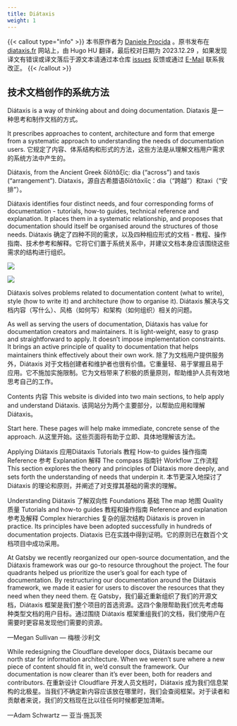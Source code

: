 ```yaml
---
title: Diátaxis
weight: 1
---
```


{{< callout type="info" >}}
本书原作者为 [Daniele Procida](https://vurt.eu/) 。原书发布在 [diataxis.fr](https://diataxis.fr/) 网站上，由 Hugo HU 翻译，最后校对日期为 2023.12.29 ，如果发现译文有错误或译文落后于源文本请通过本仓库 [issues](https://github.com/librehugohu/librehugohu.github.io/issues) 反馈或通过 [E-Mail](mailto:librehugohu@outlook.com) 联系我改正。
{{< /callout >}}

## 技术文档创作的系统方法

Diátaxis is a way of thinking about and doing documentation.
Diataxis 是一种思考和制作文档的方式。

It prescribes approaches to content, architecture and form that emerge from a systematic approach to understanding the needs of documentation users.
它规定了内容、体系结构和形式的方法，这些方法是从理解文档用户需求的系统方法中产生的。

Diátaxis, from the Ancient Greek δῐᾰ́τᾰξῐς: dia (“across”) and taxis (“arrangement”).
Diataxis，源自古希腊语δῐᾰ́τᾰxiῐς：dia（“跨越”）和taxi（“安排”）。

Diátaxis identifies four distinct needs, and four corresponding forms of documentation - tutorials, how-to guides, technical reference and explanation. It places them in a systematic relationship, and proposes that documentation should itself be organised around the structures of those needs.
Diátaxis 确定了四种不同的需求，以及四种相应形式的文档 - 教程、操作指南、技术参考和解释。它将它们置于系统关系中，并建议文档本身应该围绕这些需求的结构进行组织。

![](/image/diataxis-cn.jpg)

![](/image/diataxis.jpg)

Diátaxis solves problems related to documentation content (what to write), style (how to write it) and architecture (how to organise it).
Diátaxis 解决与文档内容（写什么）、风格（如何写）和架构（如何组织）相关的问题。

As well as serving the users of documentation, Diátaxis has value for documentation creators and maintainers. It is light-weight, easy to grasp and straightforward to apply. It doesn’t impose implementation constraints. It brings an active principle of quality to documentation that helps maintainers think effectively about their own work.
除了为文档用户提供服务外，Diátaxis 对于文档创建者和维护者也很有价值。它重量轻、易于掌握且易于应用。它不施加实施限制。它为文档带来了积极的质量原则，帮助维护人员有效地思考自己的工作。

Contents 内容
This website is divided into two main sections, to help apply and understand Diátaxis.
该网站分为两个主要部分，以帮助应用和理解 Diátaxis。

Start here. These pages will help make immediate, concrete sense of the approach.
从这里开始。这些页面将有助于立即、具体地理解该方法。

Applying Diátaxis  应用Diátaxis
Tutorials 教程
How-to guides  操作指南
Reference  参考
Explanation  解释
The compass  指南针
Workflow  工作流程
This section explores the theory and principles of Diátaxis more deeply, and sets forth the understanding of needs that underpin it.
本节更深入地探讨了 Diátaxis 的理论和原则，并阐述了对支撑其基础的需求的理解。

Understanding Diátaxis  了解双向性
Foundations  基础
The map  地图
Quality  质量
Tutorials and how-to guides
教程和操作指南
Reference and explanation
参考及解释
Complex hierarchies  复杂的层次结构
Diátaxis is proven in practice. Its principles have been adopted successfully in hundreds of documentation projects.
Diataxis 已在实践中得到证明。它的原则已在数百个文档项目中成功采用。

At Gatsby we recently reorganized our open-source documentation, and the Diátaxis framework was our go-to resource throughout the project. The four quadrants helped us prioritize the user’s goal for each type of documentation. By restructuring our documentation around the Diátaxis framework, we made it easier for users to discover the resources that they need when they need them.
在 Gatsby，我们最近重新组织了我们的开源文档，Diátaxis 框架是我们整个项目的首选资源。这四个象限帮助我们优先考虑每种类型文档的用户目标。通过围绕 Diátaxis 框架重组我们的文档，我们使用户在需要时更容易发现他们需要的资源。

—Megan Sullivan — 梅根·沙利文

While redesigning the Cloudflare developer docs, Diátaxis became our north star for information architecture. When we weren’t sure where a new piece of content should fit in, we’d consult the framework. Our documentation is now clearer than it’s ever been, both for readers and contributors.
在重新设计 Cloudflare 开发人员文档时，Diátaxis 成为我们信息架构的北极星。当我们不确定新内容应该放在哪里时，我们会查阅框架。对于读者和贡献者来说，我们的文档现在比以往任何时候都更加清晰。

—Adam Schwartz — 亚当·施瓦茨
